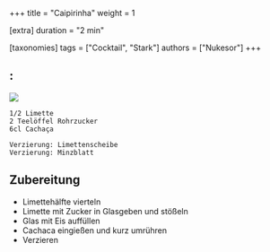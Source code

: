 +++
title = "Caipirinha"
weight = 1

[extra]
duration = "2 min"

[taxonomies]
tags = ["Cocktail", "Stark"]
authors = ["Nukesor"]
+++

## :

<div class="image" alt="Caipirinha">
    <img src="/cocktails/caipirinha.webp" style="width:auto;"></img>
</div>


```
1/2 Limette
2 Teelöffel Rohrzucker
6cl Cachaça

Verzierung: Limettenscheibe
Verzierung: Minzblatt
```

## Zubereitung

- Limettehälfte vierteln
- Limette mit Zucker in Glasgeben und stößeln
- Glas mit Eis auffüllen
- Cachaca eingießen und kurz umrühren
- Verzieren
